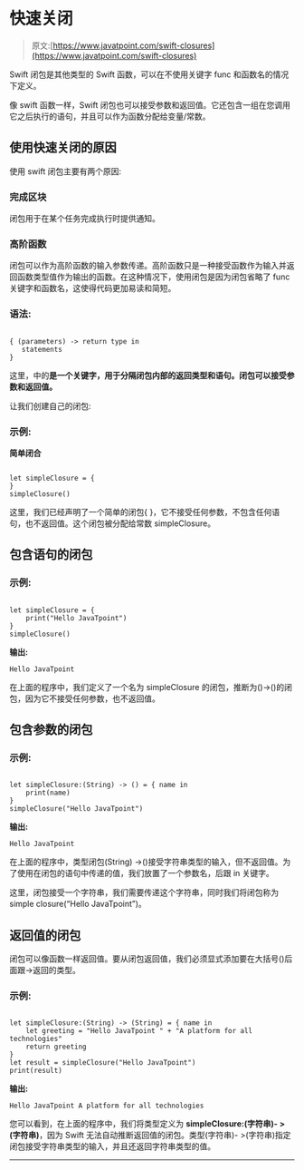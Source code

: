 # 快速关闭

> 原文:[https://www.javatpoint.com/swift-closures](https://www.javatpoint.com/swift-closures)

Swift 闭包是其他类型的 Swift 函数，可以在不使用关键字 func 和函数名的情况下定义。

像 swift 函数一样，Swift 闭包也可以接受参数和返回值。它还包含一组在您调用它之后执行的语句，并且可以作为函数分配给变量/常数。

## 使用快速关闭的原因

使用 swift 闭包主要有两个原因:

### 完成区块

闭包用于在某个任务完成执行时提供通知。

### 高阶函数

闭包可以作为高阶函数的输入参数传递。高阶函数只是一种接受函数作为输入并返回函数类型值作为输出的函数。在这种情况下，使用闭包是因为闭包省略了 func 关键字和函数名，这使得代码更加易读和简短。

### 语法:

```

{ (parameters) -> return type in
   statements
}

```

这里，中的**是一个关键字，用于分隔闭包内部的返回类型和语句。闭包可以接受参数和返回值。**

让我们创建自己的闭包:

### 示例:

**简单闭合**

```

let simpleClosure = {   
}
simpleClosure() 

```

这里，我们已经声明了一个简单的闭包{ }，它不接受任何参数，不包含任何语句，也不返回值。这个闭包被分配给常数 simpleClosure。

## 包含语句的闭包

### 示例:

```

let simpleClosure = {
    print("Hello JavaTpoint")
}
simpleClosure()

```

**输出:**

```
Hello JavaTpoint

```

在上面的程序中，我们定义了一个名为 simpleClosure 的闭包，推断为()->()的闭包，因为它不接受任何参数，也不返回值。

## 包含参数的闭包

### 示例:

```

let simpleClosure:(String) -> () = { name in
    print(name)
}
simpleClosure("Hello JavaTpoint")

```

**输出:**

```
Hello JavaTpoint

```

在上面的程序中，类型闭包(String) ->()接受字符串类型的输入，但不返回值。为了使用在闭包的语句中传递的值，我们放置了一个参数名，后跟 in 关键字。

这里，闭包接受一个字符串，我们需要传递这个字符串，同时我们将闭包称为 simple closure(“Hello JavaTpoint”)。

## 返回值的闭包

闭包可以像函数一样返回值。要从闭包返回值，我们必须显式添加要在大括号()后面跟->返回的类型。

### 示例:

```

let simpleClosure:(String) -> (String) = { name in    
    let greeting = "Hello JavaTpoint " + "A platform for all technologies"
    return greeting
}
let result = simpleClosure("Hello JavaTpoint")
print(result)

```

**输出:**

```
Hello JavaTpoint A platform for all technologies

```

您可以看到，在上面的程序中，我们将类型定义为 **simpleClosure:(字符串)- >(字符串)**，因为 Swift 无法自动推断返回值的闭包。类型(字符串)- >(字符串)指定闭包接受字符串类型的输入，并且还返回字符串类型的值。

* * *